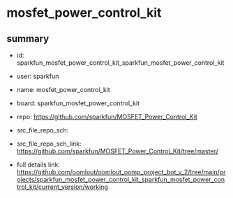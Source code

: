 # mosfet_power_control_kit
 
## summary 
* id: sparkfun_mosfet_power_control_kit_sparkfun_mosfet_power_control_kit
* user: sparkfun
* name: mosfet_power_control_kit
* board: sparkfun_mosfet_power_control_kit
* repo: https://github.com/sparkfun/MOSFET_Power_Control_Kit



* src_file_repo_sch: 
* src_file_repo_sch_link: https://github.com/sparkfun/MOSFET_Power_Control_Kit/tree/master/
* full details link: https://github.com/oomlout/oomlout_oomp_project_bot_v_2/tree/main/projects/sparkfun_mosfet_power_control_kit_sparkfun_mosfet_power_control_kit/current_version/working  







